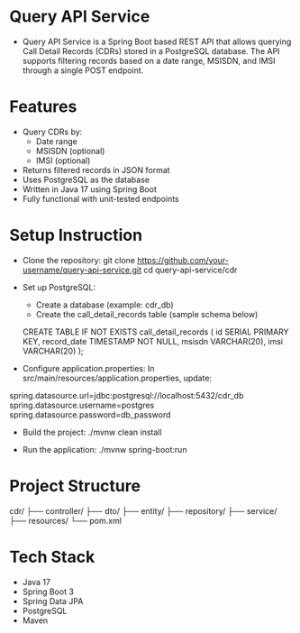 # Query API Service

- Query API Service is a Spring Boot based REST API that allows querying Call Detail Records (CDRs) stored in a PostgreSQL database. The API supports filtering records based on a date range, MSISDN, and IMSI through a single POST endpoint.


# Features

- Query CDRs by:
  - Date range
  - MSISDN (optional)
  - IMSI (optional)
- Returns filtered records in JSON format
- Uses PostgreSQL as the database
- Written in Java 17 using Spring Boot
- Fully functional with unit-tested endpoints


# Setup Instruction

- Clone the repository: git clone https://github.com/your-username/query-api-service.git
cd query-api-service/cdr

- Set up PostgreSQL:
   - Create a database (example: cdr_db)
   - Create the call_detail_records table (sample schema below)

  CREATE TABLE IF NOT EXISTS call_detail_records (
    id SERIAL PRIMARY KEY,
    record_date TIMESTAMP NOT NULL,
    msisdn VARCHAR(20),
    imsi VARCHAR(20)
  );

 - Configure application.properties: In src/main/resources/application.properties, update:

  spring.datasource.url=jdbc:postgresql://localhost:5432/cdr_db
  spring.datasource.username=postgres
  spring.datasource.password=db_password

- Build the project: ./mvnw clean install

- Run the application: ./mvnw spring-boot:run


# Project Structure

cdr/
├── controller/
├── dto/
├── entity/
├── repository/
├── service/
├── resources/
└── pom.xml


# Tech Stack

- Java 17
- Spring Boot 3
- Spring Data JPA
- PostgreSQL
- Maven

